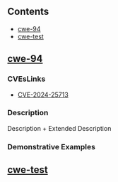 ## Contents
* [cwe-94](#cwe-94)
* [cwe-test](#cwe-test)
## [cwe-94](https://cwe.mitre.org/data/definitions/94.html)

### CVEsLinks
* [CVE-2024-25713](https://www.cve.org/CVERecord?id=CVE-2024-25713)
### Description
Description + Extended Description
### Demonstrative Examples






















































## [cwe-test](https://cwe.mitre.org/data/definitions/94.html)















